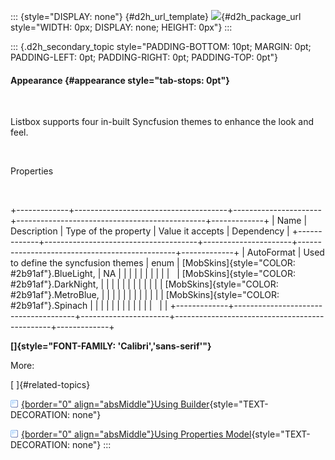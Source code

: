 ::: {style="DISPLAY: none"}
[](ms-xhelp:///?Id=d2h_url_template){#d2h_url_template} ![](!package_url!){#d2h_package_url style="WIDTH: 0px; DISPLAY: none; HEIGHT: 0px"}
:::

::: {.d2h_secondary_topic style="PADDING-BOTTOM: 10pt; MARGIN: 0pt; PADDING-LEFT: 0pt; PADDING-RIGHT: 0pt; PADDING-TOP: 0pt"}
#### Appearance {#appearance style="tab-stops: 0pt"}

 

Listbox supports four in-built Syncfusion themes to enhance the look and feel.

 

Properties

 

+-------------+--------------------------------------+----------------------+-----------------------------------------------+-------------+
| Name        | Description                          | Type of the property | Value it accepts                              | Dependency  |
+-------------+--------------------------------------+----------------------+-----------------------------------------------+-------------+
| AutoFormat  | Used to define the syncfusion themes | enum                 | [MobSkins]{style="COLOR: #2b91af"}.BlueLight, | NA          |
|             |                                      |                      |                                               |             |
|             |                                      |                      | [MobSkins]{style="COLOR: #2b91af"}.DarkNight, |             |
|             |                                      |                      |                                               |             |
|             |                                      |                      | [MobSkins]{style="COLOR: #2b91af"}.MetroBlue, |             |
|             |                                      |                      |                                               |             |
|             |                                      |                      | [MobSkins]{style="COLOR: #2b91af"}.Spinach    |             |
|             |                                      |                      |                                               |             |
|             |                                      |                      |                                               |             |
+-------------+--------------------------------------+----------------------+-----------------------------------------------+-------------+

**[]{style="FONT-FAMILY: 'Calibri','sans-serif'"}**  

More:

[ ]{#related-topics}

[![](button.gif){border="0" align="absMiddle"}Using Builder](ms-xhelp:///?Id=2a248930-35e9-4bbe-9649-5df8bead22f1){style="TEXT-DECORATION: none"}

[![](button.gif){border="0" align="absMiddle"}Using Properties Model](ms-xhelp:///?Id=a42ad336-fb17-4ca2-b1c3-909f1232c9e4){style="TEXT-DECORATION: none"}
:::
